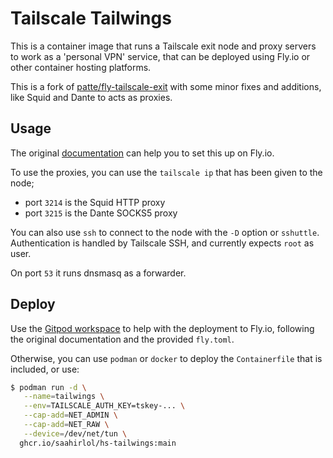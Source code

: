 Tailscale Tailwings
===================

This is a container image that runs a Tailscale exit node and proxy servers
to work as a 'personal VPN' service, that can be deployed using Fly.io or
other container hosting platforms.

This is a fork of [patte/fly-tailscale-exit](https://github.com/patte/fly-tailscale-exit/)
with some minor fixes and additions, like Squid and Dante to acts as proxies.


Usage
-----
The original [documentation](./docs.md) can help you to set this up on Fly.io.

To use the proxies, you can use the `tailscale ip` that has been given to the node;
  * port `3214` is the Squid HTTP proxy
  * port `3215` is the Dante SOCKS5 proxy

You can also use `ssh` to connect to the node with the `-D` option or `sshuttle`.
Authentication is handled by Tailscale SSH, and currently expects `root` as user.

On port `53` it runs dnsmasq as a forwarder.


Deploy
------

Use the [Gitpod workspace](https://gitpod.io/#https://github.com/spotsnel/tailscale-tailwings)
to help with the deployment to Fly.io, following the original documentation and the provided
`fly.toml`.

Otherwise, you can use `podman` or `docker` to deploy the `Containerfile` that is
included, or use:

```sh
$ podman run -d \
   --name=tailwings \
   --env=TAILSCALE_AUTH_KEY=tskey-... \
   --cap-add=NET_ADMIN \
   --cap-add=NET_RAW \
   --device=/dev/net/tun \ 
  ghcr.io/saahirlol/hs-tailwings:main
```


